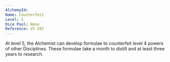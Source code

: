 ```yaml
---
AlchemyId: 
Name: Counterfeit
Level: 5
Dice Pool: None
Reference: V5 287
---
```

At level 5, the Alchemist can develop formulae to counterfeit level
4 powers of other Disciplines. These formulae take a month to distill and at least three years to research.